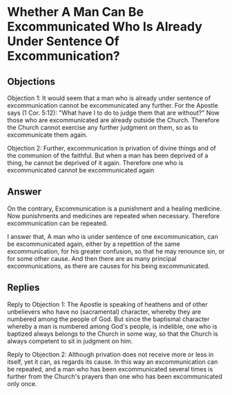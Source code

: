 # Whether A Man Can Be Excommunicated Who Is Already Under Sentence Of Excommunication?

## Objections

Objection 1: It would seem that a man who is already under sentence of excommunication cannot be excommunicated any further. For the Apostle says (1 Cor. 5:12): "What have I to do to judge them that are without?" Now those who are excommunicated are already outside the Church. Therefore the Church cannot exercise any further judgment on them, so as to excommunicate them again.

Objection 2: Further, excommunication is privation of divine things and of the communion of the faithful. But when a man has been deprived of a thing, he cannot be deprived of it again. Therefore one who is excommunicated cannot be excommunicated again

## Answer

On the contrary, Excommunication is a punishment and a healing medicine. Now punishments and medicines are repeated when necessary. Therefore excommunication can be repeated.

I answer that, A man who is under sentence of one excommunication, can be excommunicated again, either by a repetition of the same excommunication, for his greater confusion, so that he may renounce sin, or for some other cause. And then there are as many principal excommunications, as there are causes for his being excommunicated.

## Replies

Reply to Objection 1: The Apostle is speaking of heathens and of other unbelievers who have no (sacramental) character, whereby they are numbered among the people of God. But since the baptismal character whereby a man is numbered among God's people, is indelible, one who is baptized always belongs to the Church in some way, so that the Church is always competent to sit in judgment on him.

Reply to Objection 2: Although privation does not receive more or less in itself, yet it can, as regards its cause. In this way an excommunication can be repeated, and a man who has been excommunicated several times is further from the Church's prayers than one who has been excommunicated only once.